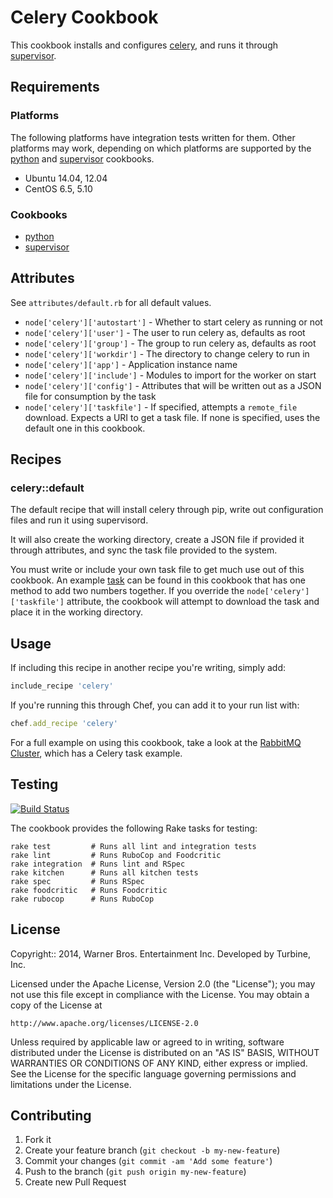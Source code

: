 Celery Cookbook
===============

This cookbook installs and configures [celery](http://www.celeryproject.org/), and runs it through
[supervisor](http://supervisord.org/).

Requirements
------------

### Platforms

The following platforms have integration tests written for them. Other platforms may work, depending
on which platforms are supported by the [python](https://github.com/poise/python) and
[supervisor](https://github.com/poise/supervisor) cookbooks.

* Ubuntu 14.04, 12.04
* CentOS 6.5, 5.10

### Cookbooks

* [python](https://github.com/poise/python)
* [supervisor](https://github.com/poise/supervisor)

Attributes
----------

See `attributes/default.rb` for all default values.

* `node['celery']['autostart']` - Whether to start celery as running or not
* `node['celery']['user']` - The user to run celery as, defaults as root
* `node['celery']['group']` - The group to run celery as, defaults as root
* `node['celery']['workdir']` - The directory to change celery to run in
* `node['celery']['app']` - Application instance name
* `node['celery']['include']` - Modules to import for the worker on start
* `node['celery']['config']` - Attributes that will be written out as a JSON file for consumption
by the task
* `node['celery']['taskfile']` - If specified, attempts a `remote_file` download. Expects a URI to
get a task file. If none is specified, uses the default one in this cookbook.

Recipes
-------

### celery::default

The default recipe that will install celery through pip, write out configuration
files and run it using supervisord.

It will also create the working directory, create a JSON file if provided it through attributes,
and sync the task file provided to the system.

You must write or include your own task file to get much use out of this cookbook. An example
[task](/files/default/tasks.py) can be found in this cookbook that has one method to add two
numbers together. If you override the `node['celery']['taskfile']` attribute, the cookbook
will attempt to download the task and place it in the working directory.

Usage
-----

If including this recipe in another recipe you're writing, simply add:

```ruby
include_recipe 'celery'
```

If you're running this through Chef, you can add it to your run list with:

```ruby
chef.add_recipe 'celery'
```

For a full example on using this cookbook, take a look at the
[RabbitMQ Cluster](https://github.com/turbine-web/rabbitmq-cluster), which has a Celery task example.

Testing
-------

[![Build Status](https://travis-ci.org/turbine-web/celery-cookbook.png?branch=master)](https://travis-ci.org/turbine-web/celery-cookbook)

The cookbook provides the following Rake tasks for testing:

    rake test         # Runs all lint and integration tests
    rake lint         # Runs RuboCop and Foodcritic
    rake integration  # Runs lint and RSpec
    rake kitchen      # Runs all kitchen tests
    rake spec         # Runs RSpec
    rake foodcritic   # Runs Foodcritic
    rake rubocop      # Runs RuboCop

License
-------

Copyright:: 2014, Warner Bros. Entertainment Inc. Developed by Turbine, Inc.

Licensed under the Apache License, Version 2.0 (the "License");
you may not use this file except in compliance with the License.
You may obtain a copy of the License at

    http://www.apache.org/licenses/LICENSE-2.0

Unless required by applicable law or agreed to in writing, software
distributed under the License is distributed on an "AS IS" BASIS,
WITHOUT WARRANTIES OR CONDITIONS OF ANY KIND, either express or implied.
See the License for the specific language governing permissions and
limitations under the License.

Contributing
------------

1. Fork it
2. Create your feature branch (`git checkout -b my-new-feature`)
3. Commit your changes (`git commit -am 'Add some feature'`)
4. Push to the branch (`git push origin my-new-feature`)
5. Create new Pull Request
